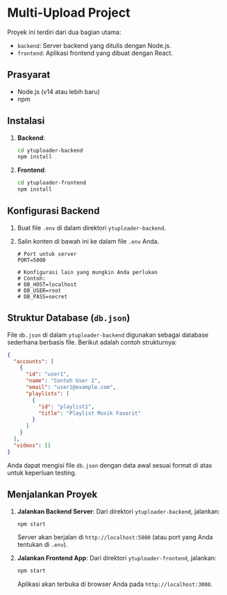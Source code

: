 # Multi-Upload Project

Proyek ini terdiri dari dua bagian utama:
- `backend`: Server backend yang ditulis dengan Node.js.
- `frontend`: Aplikasi frontend yang dibuat dengan React.

## Prasyarat

- Node.js (v14 atau lebih baru)
- npm

## Instalasi

1.  **Backend**:
    ```bash
    cd ytuploader-backend
    npm install
    ```

2.  **Frontend**:
    ```bash
    cd ytuploader-frontend
    npm install
    ```

## Konfigurasi Backend

1.  Buat file `.env` di dalam direktori `ytuploader-backend`.
2.  Salin konten di bawah ini ke dalam file `.env` Anda.

    ```
    # Port untuk server
    PORT=5000

    # Konfigurasi lain yang mungkin Anda perlukan
    # Contoh:
    # DB_HOST=localhost
    # DB_USER=root
    # DB_PASS=secret
    ```

## Struktur Database (`db.json`)

File `db.json` di dalam `ytuploader-backend` digunakan sebagai database sederhana berbasis file. Berikut adalah contoh strukturnya:

```json
{
  "accounts": [
    {
      "id": "user1",
      "name": "Contoh User 1",
      "email": "user1@example.com",
      "playlists": [
        {
          "id": "playlist1",
          "title": "Playlist Musik Favorit"
        }
      ]
    }
  ],
  "videos": []
}
```

Anda dapat mengisi file `db.json` dengan data awal sesuai format di atas untuk keperluan testing.

## Menjalankan Proyek

1.  **Jalankan Backend Server**:
    Dari direktori `ytuploader-backend`, jalankan:
    ```bash
    npm start
    ```
    Server akan berjalan di `http://localhost:5000` (atau port yang Anda tentukan di `.env`).

2.  **Jalankan Frontend App**:
    Dari direktori `ytuploader-frontend`, jalankan:
    ```bash
    npm start
    ```
    Aplikasi akan terbuka di browser Anda pada `http://localhost:3000`.
